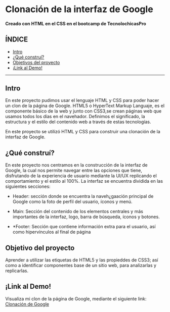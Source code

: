 # Clonación de la interfaz de Google 
#### Creado con HTML en el CSS en el bootcamp de TecnolochicasPro

## ÍNDICE
* [ Intro ](https://github.com/KarlaLiz14/Google-Clon.io/edit/main/README.md#intro)
* [ ¿Qué construí?](https://github.com/KarlaLiz14/Google-Clon.io/edit/main/README.md#qu%C3%A9-constru%C3%AD)
* [ Objetivos del proyecto](https://github.com/KarlaLiz14/Google-Clon.io/edit/main/README.md#objetivo-del-proyecto)
* [ ¡Link al Demo!](https://github.com/KarlaLiz14/Google-Clon.io/edit/main/README.md#link-al-demo)

***

## Intro

En este proyecto pudimos usar el lenguaje HTML y CSS para poder hacer un clon de la página de Google.
HTML5 o HyperText Markup Languaje, es el componente básico de la web y junto con CSS3,se crean páginas web que usamos todos los días en el navehador. Definimos el significado, la estructura y el estilo del contenido web a través de estas tecnologías.

En este proyecto se utilizó HTML y CSS para construir una clonación de la interfaz de Google.


## ¿Qué construí?

En este proyecto nos centramos en la construcción de la interfaz de Google, la cual nos permite navegar entre las opciones que tiene, disfrutando de la experiencia de usuario mediante la UI/UX replicando el comportamiento y el estilo al 100%. La interfaz se encuentra dividida en las siguientes secciones:

* Header: sección donde se encuentra la naveh¿gaación principal de Google como la foto de perfil del usuario, íconos y menú.

* Main: Sección del contenido de los elementos centrales y más importantes de la interfaz, logo, barra de búsqueda, íconos y botones.

* *Footer: Sección que contiene información extra para el usuario, así como hipervínculos al final de página


## Objetivo del proyecto

Aprender a utilizar las etiquetas de HTML5 y las propieddes de CSS3; así como a identificar componentes base de un sitio web, para analizarlas y replicarlas.

## ¡Link al Demo!

Visualiza mi clon de la página de Google, mediante el siguiente link: [Clonación de Google](https://karlaliz14.github.io/Google-Clon.io/)




